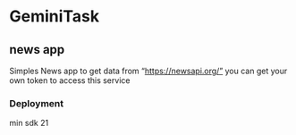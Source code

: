 # GeminiTask
## news app

Simples News app to get data from “https://newsapi.org/” you can get your own token to access this service
### Deployment
min sdk 21
